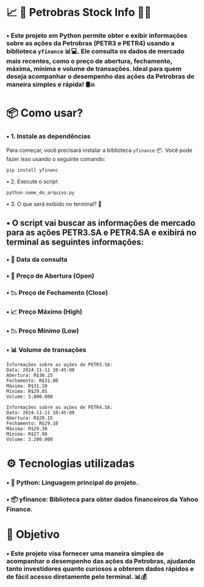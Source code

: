 # 📈 🚀 **Petrobras Stock Info** 🐋💸
### • Este projeto em Python permite obter e exibir informações sobre as ações da Petrobras (PETR3 e PETR4) usando a biblioteca `yfinance` 📊💻. Ele consulta os dados de mercado mais recentes, como o preço de abertura, fechamento, máxima, mínima e volume de transações. Ideal para quem deseja acompanhar o desempenho das ações da **Petrobras** de maneira simples e rápida! 🛢️💥

#  📦 **Como usar**?
### • 1. Instale as dependências
Para começar, você precisará instalar a biblioteca `yfinance` 📦. Você pode fazer isso usando o seguinte comando:

    pip install yfinanc


• 2. Execute o script
 
    python nome_do_arquivo.py

• 3. O que será exibido no terminal? 🤔
## • O script vai buscar as informações de mercado para as ações PETR3.SA e PETR4.SA e exibirá no terminal as seguintes informações:

### • 📅 Data da consulta
### • 🏦 Preço de Abertura (Open)
### • 📉 Preço de Fechamento (Close)
### • 📈 Preço Máximo (High)
### • 📉 Preço Mínimo (Low)
### • 📊 Volume de transações

    Informações sobre as ações de PETR3.SA:
    Data: 2024-11-11 10:45:00
    Abertura: R$30.25
    Fechamento: R$31.00
    Máxima: R$31.10
    Mínima: R$29.85
    Volume: 5.000.000

    Informações sobre as ações de PETR4.SA:
    Data: 2024-11-11 10:45:00
    Abertura: R$28.15
    Fechamento: R$29.10
    Máxima: R$29.30
    Mínima: R$27.90
    Volume: 3.200.000

# ⚙️ Tecnologias utilizadas
### • 🐍 Python: Linguagem principal do projeto.
### • 📦 yfinance: Biblioteca para obter dados financeiros da Yahoo Finance.

# 🎯 Objetivo
### • Este projeto visa fornecer uma maneira simples de acompanhar o desempenho das ações da Petrobras, ajudando tanto investidores quanto curiosos a obterem dados rápidos e de fácil acesso diretamente pelo terminal. 📊💰
